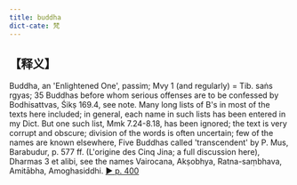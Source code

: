 ```yaml
---
title: buddha
dict-cate: 梵
---
```

## 【释义】
Buddha, an 'Enlightened One', passim; Mvy 1 (and regularly) = Tib. saṅs rgyas; 35 Buddhas before whom serious offenses are to be confessed by Bodhisattvas, Śikṣ 169.4, see note. Many long lists of B's in most of the texts here included; in general, each name in such lists has been entered in my Dict. But one such list, Mmk 7.24-8.18, has been ignored; the text is very corrupt and obscure; division of the words is often uncertain; few of the names are known elsewhere, Five Buddhas called 'transcendent' by P. Mus, Barabudur, p. 577 ff. (L'origine des Cinq Jina; a full discussion here), Dharmas 3 et alibi, see the names Vairocana, Akṣobhya, Ratna-saṃbhava, Amitābha, Amoghasiddhi.
[► p. 400](http://fanfoyan.com/pdfjs/show-mw.html?cur=0733&max=1333&len=4&path=/mw/)
